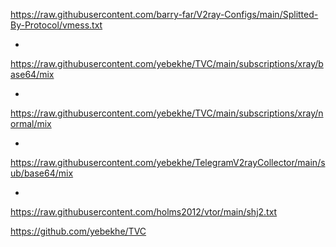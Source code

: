  https://raw.githubusercontent.com/barry-far/V2ray-Configs/main/Splitted-By-Protocol/vmess.txt

-
 
 https://raw.githubusercontent.com/yebekhe/TVC/main/subscriptions/xray/base64/mix

-
 
 https://raw.githubusercontent.com/yebekhe/TVC/main/subscriptions/xray/normal/mix

-
 
 https://raw.githubusercontent.com/yebekhe/TelegramV2rayCollector/main/sub/base64/mix

-
 
 https://raw.githubusercontent.com/holms2012/vtor/main/shj2.txt


 https://github.com/yebekhe/TVC
 
